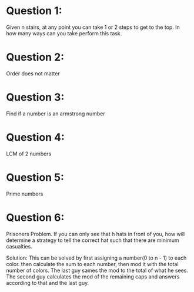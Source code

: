 # Question 1:
Given n stairs, at any point you can take 1 or 2 steps to get to the top.
In how many ways can you take perform this task.

# Question 2:
Order does not matter

# Question 3:
Find if a number is an armstrong number

# Question 4:
LCM of 2 numbers

# Question 5:
Prime numbers

# Question 6:
Prisoners Problem. If you can only see that h hats in front of you, how will determine a strategy to tell the correct hat such that there are minimum casualties.

Solution: This can be solved by first assigning a number(0 to n - 1) to each color. then calculate the sum to each number, then mod it with the total number of colors.
The last guy sames the mod to the total of what he sees.
The second guy calculates the mod of the remaining caps and answers according to that and the last guy.
